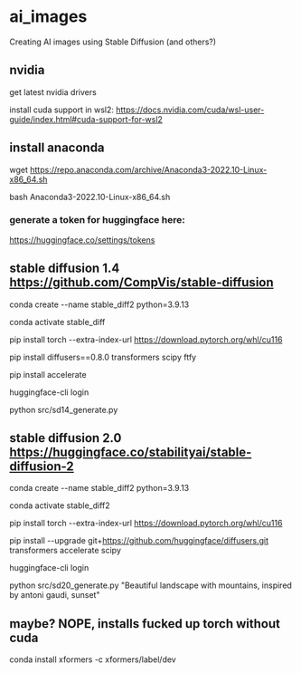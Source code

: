 # ai_images
Creating AI images using Stable Diffusion (and others?)



## nvidia

get latest nvidia drivers

install cuda support in wsl2: https://docs.nvidia.com/cuda/wsl-user-guide/index.html#cuda-support-for-wsl2


## install anaconda 
wget https://repo.anaconda.com/archive/Anaconda3-2022.10-Linux-x86_64.sh

bash Anaconda3-2022.10-Linux-x86_64.sh

### generate a token for huggingface here:
https://huggingface.co/settings/tokens

## stable diffusion 1.4 https://github.com/CompVis/stable-diffusion
conda create --name stable_diff2 python=3.9.13

conda activate stable_diff

pip install torch --extra-index-url https://download.pytorch.org/whl/cu116

pip install diffusers==0.8.0 transformers scipy ftfy

pip install accelerate

huggingface-cli login

python src/sd14_generate.py

## stable diffusion 2.0 https://huggingface.co/stabilityai/stable-diffusion-2
conda create --name stable_diff2 python=3.9.13

conda activate stable_diff2

pip install torch --extra-index-url https://download.pytorch.org/whl/cu116

pip install --upgrade git+https://github.com/huggingface/diffusers.git transformers accelerate scipy

huggingface-cli login

python src/sd20_generate.py "Beautiful landscape with mountains, inspired by antoni gaudi, sunset"

## maybe?  NOPE, installs fucked up torch without cuda
conda install xformers -c xformers/label/dev
